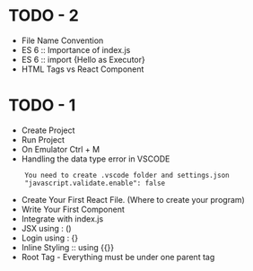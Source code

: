 # TODO - 2

- File Name Convention
- ES 6 :: Importance of index.js
- ES 6 :: import {Hello as Executor}
- HTML Tags vs React Component

# TODO - 1

- Create Project
- Run Project
- On Emulator Ctrl + M
- Handling the data type error in VSCODE

```
    You need to create .vscode folder and settings.json
    "javascript.validate.enable": false
```

- Create Your First React File. (Where to create your program)
- Write Your First Component
- Integrate with index.js
- JSX using : ()
- Login using : {}
- Inline Styling :: using {{}}
- Root Tag - Everything must be under one parent tag
